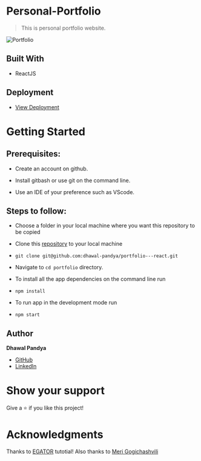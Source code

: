 # Personal-Portfolio

> This is personal portfolio website.

![Portfolio](https://raw.github.com/dhawal-pandya/portfolio/master/src/assets/portfolio.png)

## Built With

- ReactJS

## Deployment

- [View Deployment](https://dhawal-pandya.github.io)

# Getting Started

## Prerequisites:

- Create an account on github.

- Install gitbash or use git on the command line.

- Use an IDE of your preference such as VScode.

## Steps to follow:

- Choose a folder in your local machine where you want this repository to be copied

- Clone this [repository](https://github.com/dhawal-pandya/Portfolio) to your local machine
- ```
  git clone git@github.com:dhawal-pandya/portfolio---react.git
  ```

- Navigate to `cd portfolio` directory.

- To install all the app dependencies on the command line run
- ```
  npm install
  ```
- To run app in the development mode run
- ```
  npm start
  ```

## Author

**Dhawal Pandya**

- [GitHub](https://github.com/dhawal-pandya)
- [LinkedIn](https://www.linkedin.com/in/dhawal-pandya/)

# Show your support

Give a ⭐ if you like this project!

# Acknowledgments

Thanks to [EGATOR](https://www.youtube.com/watch?v=G-Cr00UYokU&list=WL&index=55&t=1845s) tutotial!
Also thanks to [Meri Gogichashvili](https://github.com/Meri-MG/)
